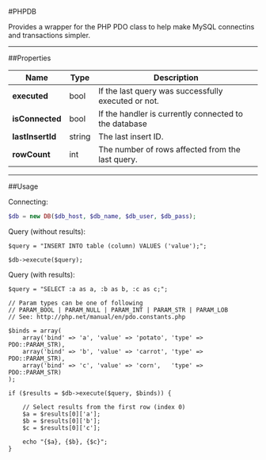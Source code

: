 #PHPDB

Provides a wrapper for the PHP PDO class to help make MySQL connectins and transactions simpler.

---

##Properties

| Name             | Type   | Description                                           |
|------------------|--------|-------------------------------------------------------|
| **executed**     | bool   | If the last query was successfully executed or not.   |
| **isConnected**  | bool   | If the handler is currently connected to the database |
| **lastInsertId** | string | The last insert ID.                                   |
| **rowCount**     | int    | The number of rows affected from the last query.      |

---

##Usage

Connecting:

```php
$db = new DB($db_host, $db_name, $db_user, $db_pass);
```

Query (without results):

```
$query = "INSERT INTO table (column) VALUES ('value');";

$db->execute($query);
```

Query (with results):

```
$query = "SELECT :a as a, :b as b, :c as c;";

// Param types can be one of following
// PARAM_BOOL | PARAM_NULL | PARAM_INT | PARAM_STR | PARAM_LOB
// See: http://php.net/manual/en/pdo.constants.php

$binds = array(
	array('bind' => 'a', 'value' => 'potato', 'type' => PDO::PARAM_STR),
	array('bind' => 'b', 'value' => 'carrot', 'type' => PDO::PARAM_STR),
	array('bind' => 'c', 'value' => 'corn',   'type' => PDO::PARAM_STR)
);

if ($results = $db->execute($query, $binds)) {

	// Select results from the first row (index 0)
	$a = $results[0]['a'];
	$b = $results[0]['b'];
	$c = $results[0]['c'];
	
	echo "{$a}, {$b}, {$c}";
}
```